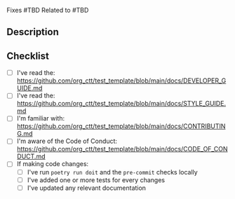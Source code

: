 <!--

First off, thanks for contributing!

Make sure to review the documentation on the Style Guide, Developer Notes, and other information that can help a PR move smoothly. See the checklist at the bottom of this template for links

 -->

<!-- TODO: Specify the issue number(s) associated with the changes here -->

Fixes #TBD
Related to #TBD

## Description

<!-- TODO: Describe the purpose and high-level explanation of the changes -->

## Checklist

<!-- TODO: Check-off all items with an `x` (`[x]`) -->

- [ ] I've read the: <https://github.com/org_ctt/test_template/blob/main/docs/DEVELOPER_GUIDE.md>
- [ ] I've read the: <https://github.com/org_ctt/test_template/blob/main/docs/STYLE_GUIDE.md>
- [ ] I'm familiar with: <https://github.com/org_ctt/test_template/blob/main/docs/CONTRIBUTING.md>
- [ ] I'm aware of the Code of Conduct: <https://github.com/org_ctt/test_template/blob/main/docs/CODE_OF_CONDUCT.md>
- [ ] If making code changes:
  - [ ] I've run `poetry run doit` and the `pre-commit` checks locally
  - [ ] I've added one or more tests for every changes
  - [ ] I've updated any relevant documentation

<!-- 'calcipy:skip_tags' -->
